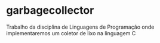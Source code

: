 # garbagecollector
Trabalho da disciplina de Linguagens de Programação onde implementaremos um coletor de lixo na linguagem C
